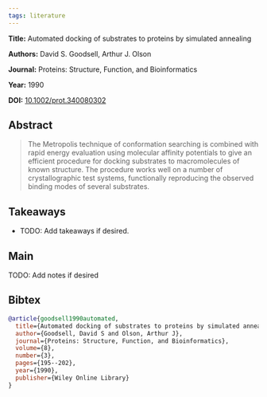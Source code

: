 ```yaml
---
tags: literature
---
```


**Title:** Automated docking of substrates to proteins by simulated annealing

**Authors:** David S. Goodsell, Arthur J. Olson

**Journal:** Proteins: Structure, Function, and Bioinformatics

**Year:** 1990

**DOI:** [10.1002/prot.340080302](https://doi.org/10.1002/prot.340080302)

## Abstract

> The Metropolis technique of conformation searching is combined with rapid energy evaluation using molecular affinity potentials to give an efficient procedure for docking substrates to macromolecules of known structure.
> The procedure works well on a number of crystallographic test systems, functionally reproducing the observed binding modes of several substrates.

## Takeaways

- TODO: Add takeaways if desired.

## Main

TODO: Add notes if desired

## Bibtex

```bibtex
@article{goodsell1990automated,
  title={Automated docking of substrates to proteins by simulated annealing},
  author={Goodsell, David S and Olson, Arthur J},
  journal={Proteins: Structure, Function, and Bioinformatics},
  volume={8},
  number={3},
  pages={195--202},
  year={1990},
  publisher={Wiley Online Library}
}
```
